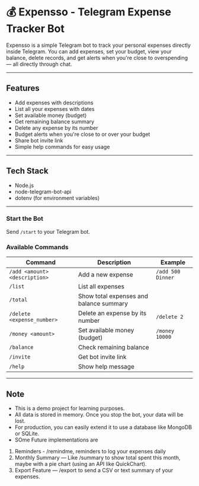 # 💰 Expensso - Telegram Expense Tracker Bot

Expensso is a simple Telegram bot to track your personal expenses directly inside Telegram. You can add expenses, set your budget, view your balance, delete records, and get alerts when you're close to overspending — all directly through chat.

---

## Features

- Add expenses with descriptions  
- List all your expenses with dates  
- Set available money (budget)  
- Get remaining balance summary  
- Delete any expense by its number  
- Budget alerts when you're close to or over your budget  
- Share bot invite link  
- Simple help commands for easy usage

---

## Tech Stack

- Node.js  
- node-telegram-bot-api  
- dotenv (for environment variables)

---

### Start the Bot

Send `/start` to your Telegram bot.

### Available Commands

| Command | Description | Example |
| ------- | ----------- | ------- |
| `/add <amount> <description>` | Add a new expense | `/add 500 Dinner` |
| `/list` | List all expenses | |
| `/total` | Show total expenses and balance summary | |
| `/delete <expense_number>` | Delete an expense by its number | `/delete 2` |
| `/money <amount>` | Set available money (budget) | `/money 10000` |
| `/balance` | Check remaining balance | |
| `/invite` | Get bot invite link | |
| `/help` | Show help message | |

---

## Note

- This is a demo project for learning purposes.
- All data is stored in memory. Once you stop the bot, your data will be lost.
- For production, you can easily extend it to use a database like MongoDB or SQLite.
- SOme Future implementations are 
1. Reminders - /remindme, reminders to log your expenses daily
2. Monthly Summary — Like /summary to show total spent this month, maybe with a pie chart (using an API like QuickChart).
3. Export Feature — /export to send a CSV or text summary of your expenses.
